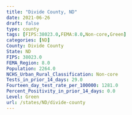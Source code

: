 ```yaml
---
title: "Divide County, ND"
date: 2021-06-26
draft: false
type: county
tags: [FIPS:38023.0,FEMA:8.0,Non-core,Green]
categories: [ND]
County: Divide County
State: ND
FIPS: 38023.0
FEMA_Region: 8.0
Population: 2264.0
NCHS_Urban_Rural_Classification: Non-core
Tests_in_prior_14_days: 29.0
Fourteen_day_test_rate_per_100000: 1281.0
Percent_Positivity_in_prior_14_days: 0.0
Level: Green
url: /states/ND/divide-county
---
```




